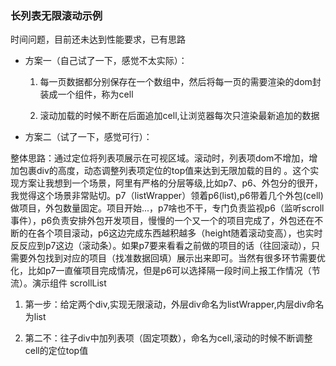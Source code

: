 ### 长列表无限滚动示例  

时间问题，目前还未达到性能要求，已有思路  

* 方案一（自己试了一下，感觉不太实际）：

    1. 每一页数据都分别保存在一个数组中，然后将每一页的需要渲染的dom封装成一个组件，称为cell

    2. 滚动加载的时候不断在后面追加cell,让浏览器每次只渲染最新追加的数据  

* 方案二（试了一下，感觉可行）：  

整体思路：通过定位将列表项展示在可视区域。滚动时，列表项dom不增加，增加包裹div的高度，动态调整列表项定位的top值来达到无限加载的目的 。这个实现方案让我想到一个场景，阿里有严格的分层等级,比如p7、p6、外包分的很开，我觉得这个场景非常贴切。p7（listWrapper）领着p6(list),p6带着几个外包(cell)做项目，外包数量固定。项目开始...，p7啥也不干，专门负责监视p6（监听scroll事件），p6负责安排外包开发项目，慢慢的一个又一个的项目完成了，外包还在不断的在各个项目滚动，p6这边完成东西越积越多（height随着滚动变高），也实时反反应到p7这边（滚动条）。如果p7要来看看之前做的项目的话（往回滚动），只需要外包找到对应的项目（找准数据回填）展示出来即可。当然有很多环节需要优化，比如p7一直催项目完成情况，但是p6可以选择隔一段时间上报工作情况（节流）。演示组件 scrollList  

1. 第一步：给定两个div,实现无限滚动，外层div命名为listWrapper,内层div命名为list  

2. 第二不：往子div中加列表项（固定项数），命名为cell,滚动的时候不断调整cell的定位top值  